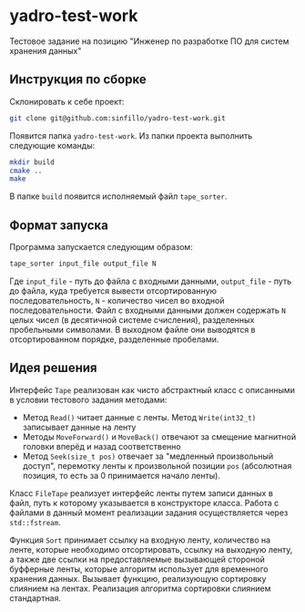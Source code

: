 # yadro-test-work
Тестовое задание на позицию "Инженер по разработке ПО для систем хранения данных"

## Инструкция по сборке
Склонировать к себе проект:
```sh
git clone git@github.com:sinfillo/yadro-test-work.git
```
Появится папка `yadro-test-work`. Из папки проекта выполнить следующие команды:
```sh
mkdir build
cmake ..
make
```

В папке `build` появится исполняемый файл `tape_sorter`.

## Формат запуска

Программа запускается следующим образом:
```sh
tape_sorter input_file output_file N
```
Где `input_file` - путь до файла с входными данными, `output_file` - путь до файла, куда требуется вывести отсортированную последовательность, `N` - количество чисел во входной последовательности. Файл с входными данными должен содержать `N` целых чисел (в десятичной системе счисления), разделенных пробельными символами. В выходном файле они выводятся в отсортированном порядке, разделенные пробелами.

## Идея решения

Интерфейс `Tape` реализован как чисто абстрактный класс с описанными в условии тестового задания методами:
- Метод `Read()` читает данные с ленты. Метод `Write(int32_t)` записывает данные на ленту
- Методы `MoveForward()` и `MoveBack()` отвечают за смещение магнитной головки вперёд и назад соответственно
- Метод `Seek(size_t pos)` отвечает за "медленный произвольный доступ", перемотку ленты к произвольной позиции `pos` (абсолютная позиция, то есть за 0 принимается начало ленты).

Класс `FileTape` реализует интерфейс ленты путем записи данных в файл, путь к которому указывается в конструкторе класса. Работа с файлами в данный момент реализации задания осуществляется через `std::fstream`. 

Функция `Sort` принимает ссылку на входную ленту, количество на ленте, которые необходимо отсортировать, ссылку на выходную ленту, а также две ссылки на предоставляемые вызывающей стороной буфферные ленты, которые алгоритм использует для временного хранения данных. Вызывает функцию, реализующую сортировку слиянием на лентах. Реализация алгоритма сортировки слиянием стандартная. 
